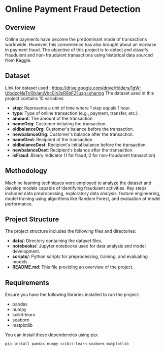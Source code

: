 # Online Payment Fraud Detection



## Overview

Online payments have become the predominant mode of transactions worldwide. However, this convenience has also brought about an increase in payment fraud. The objective of this project is to detect and classify fraudulent and non-fraudulent transactions using historical data sourced from Kaggle.

## Dataset
LInk for dataset used : https://drive.google.com/drive/folders/1gW-UlbdzgNaTo10klanWhc0ln3xR9bF2?usp=sharing
The dataset used in this project contains 10 variables:

- **step**: Represents a unit of time where 1 step equals 1 hour.
- **type**: Type of online transaction (e.g., payment, transfer, etc.).
- **amount**: The amount of the transaction.
- **nameOrig**: Customer initiating the transaction.
- **oldbalanceOrg**: Customer's balance before the transaction.
- **newbalanceOrig**: Customer's balance after the transaction.
- **nameDest**: Recipient of the transaction.
- **oldbalanceDest**: Recipient's initial balance before the transaction.
- **newbalanceDest**: Recipient's balance after the transaction.
- **isFraud**: Binary indicator (1 for fraud, 0 for non-fraudulent transaction).

## Methodology

Machine learning techniques were employed to analyze the dataset and develop models capable of identifying fraudulent activities. Key steps included data preprocessing, exploratory data analysis, feature engineering, model training using algorithms like Random Forest, and evaluation of model performance.

## Project Structure

The project structure includes the following files and directories:

- **data/**: Directory containing the dataset files.
- **notebooks/**: Jupyter notebooks used for data analysis and model development.
- **scripts/**: Python scripts for preprocessing, training, and evaluating models.
- **README.md**: This file providing an overview of the project.

## Requirements

Ensure you have the following libraries installed to run the project:

- pandas
- numpy
- scikit-learn
- seaborn
- matplotlib

You can install these dependencies using pip:

```bash
pip install pandas numpy scikit-learn seaborn matplotlib

